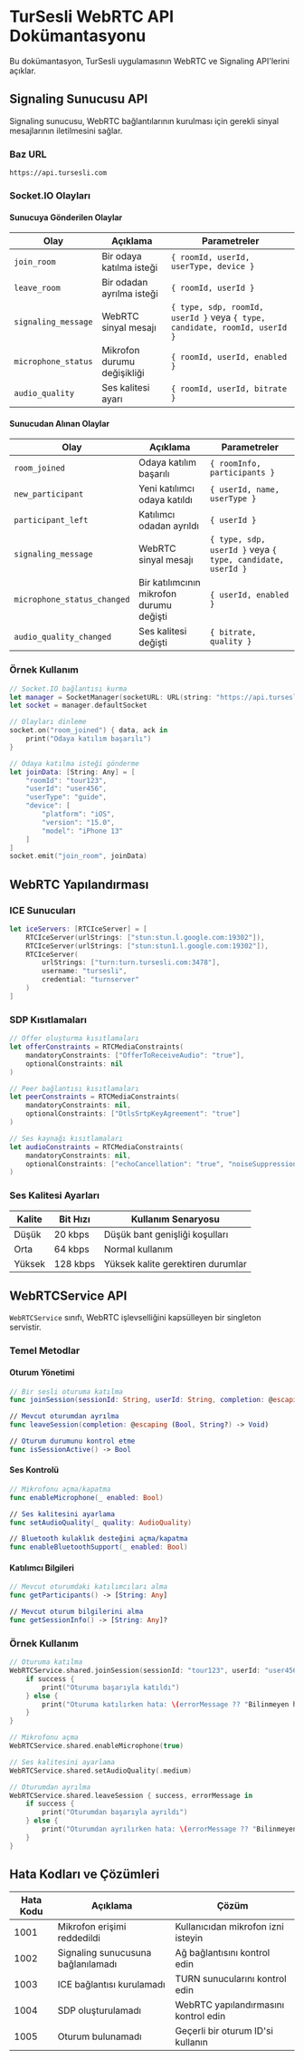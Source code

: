 # TurSesli WebRTC API Dokümantasyonu

Bu dokümantasyon, TurSesli uygulamasının WebRTC ve Signaling API'lerini açıklar.

## Signaling Sunucusu API

Signaling sunucusu, WebRTC bağlantılarının kurulması için gerekli sinyal mesajlarının iletilmesini sağlar.

### Baz URL

```
https://api.tursesli.com
```

### Socket.IO Olayları

#### Sunucuya Gönderilen Olaylar

| Olay | Açıklama | Parametreler |
|------|----------|--------------|
| `join_room` | Bir odaya katılma isteği | `{ roomId, userId, userType, device }` |
| `leave_room` | Bir odadan ayrılma isteği | `{ roomId, userId }` |
| `signaling_message` | WebRTC sinyal mesajı | `{ type, sdp, roomId, userId }` veya `{ type, candidate, roomId, userId }` |
| `microphone_status` | Mikrofon durumu değişikliği | `{ roomId, userId, enabled }` |
| `audio_quality` | Ses kalitesi ayarı | `{ roomId, userId, bitrate }` |

#### Sunucudan Alınan Olaylar

| Olay | Açıklama | Parametreler |
|------|----------|--------------|
| `room_joined` | Odaya katılım başarılı | `{ roomInfo, participants }` |
| `new_participant` | Yeni katılımcı odaya katıldı | `{ userId, name, userType }` |
| `participant_left` | Katılımcı odadan ayrıldı | `{ userId }` |
| `signaling_message` | WebRTC sinyal mesajı | `{ type, sdp, userId }` veya `{ type, candidate, userId }` |
| `microphone_status_changed` | Bir katılımcının mikrofon durumu değişti | `{ userId, enabled }` |
| `audio_quality_changed` | Ses kalitesi değişti | `{ bitrate, quality }` |

### Örnek Kullanım

```swift
// Socket.IO bağlantısı kurma
let manager = SocketManager(socketURL: URL(string: "https://api.tursesli.com")!, config: [.log(true), .compress])
let socket = manager.defaultSocket

// Olayları dinleme
socket.on("room_joined") { data, ack in
    print("Odaya katılım başarılı")
}

// Odaya katılma isteği gönderme
let joinData: [String: Any] = [
    "roomId": "tour123",
    "userId": "user456",
    "userType": "guide",
    "device": [
        "platform": "iOS",
        "version": "15.0",
        "model": "iPhone 13"
    ]
]
socket.emit("join_room", joinData)
```

## WebRTC Yapılandırması

### ICE Sunucuları

```swift
let iceServers: [RTCIceServer] = [
    RTCIceServer(urlStrings: ["stun:stun.l.google.com:19302"]),
    RTCIceServer(urlStrings: ["stun:stun1.l.google.com:19302"]),
    RTCIceServer(
        urlStrings: ["turn:turn.tursesli.com:3478"],
        username: "tursesli",
        credential: "turnserver"
    )
]
```

### SDP Kısıtlamaları

```swift
// Offer oluşturma kısıtlamaları
let offerConstraints = RTCMediaConstraints(
    mandatoryConstraints: ["OfferToReceiveAudio": "true"],
    optionalConstraints: nil
)

// Peer bağlantısı kısıtlamaları
let peerConstraints = RTCMediaConstraints(
    mandatoryConstraints: nil,
    optionalConstraints: ["DtlsSrtpKeyAgreement": "true"]
)

// Ses kaynağı kısıtlamaları
let audioConstraints = RTCMediaConstraints(
    mandatoryConstraints: nil,
    optionalConstraints: ["echoCancellation": "true", "noiseSuppression": "true"]
)
```

### Ses Kalitesi Ayarları

| Kalite | Bit Hızı | Kullanım Senaryosu |
|--------|----------|-------------------|
| Düşük | 20 kbps | Düşük bant genişliği koşulları |
| Orta | 64 kbps | Normal kullanım |
| Yüksek | 128 kbps | Yüksek kalite gerektiren durumlar |

## WebRTCService API

`WebRTCService` sınıfı, WebRTC işlevselliğini kapsülleyen bir singleton servistir.

### Temel Metodlar

#### Oturum Yönetimi

```swift
// Bir sesli oturuma katılma
func joinSession(sessionId: String, userId: String, completion: @escaping (Bool, String?) -> Void)

// Mevcut oturumdan ayrılma
func leaveSession(completion: @escaping (Bool, String?) -> Void)

// Oturum durumunu kontrol etme
func isSessionActive() -> Bool
```

#### Ses Kontrolü

```swift
// Mikrofonu açma/kapatma
func enableMicrophone(_ enabled: Bool)

// Ses kalitesini ayarlama
func setAudioQuality(_ quality: AudioQuality)

// Bluetooth kulaklık desteğini açma/kapatma
func enableBluetoothSupport(_ enabled: Bool)
```

#### Katılımcı Bilgileri

```swift
// Mevcut oturumdaki katılımcıları alma
func getParticipants() -> [String: Any]

// Mevcut oturum bilgilerini alma
func getSessionInfo() -> [String: Any]?
```

### Örnek Kullanım

```swift
// Oturuma katılma
WebRTCService.shared.joinSession(sessionId: "tour123", userId: "user456") { success, errorMessage in
    if success {
        print("Oturuma başarıyla katıldı")
    } else {
        print("Oturuma katılırken hata: \(errorMessage ?? "Bilinmeyen hata")")
    }
}

// Mikrofonu açma
WebRTCService.shared.enableMicrophone(true)

// Ses kalitesini ayarlama
WebRTCService.shared.setAudioQuality(.medium)

// Oturumdan ayrılma
WebRTCService.shared.leaveSession { success, errorMessage in
    if success {
        print("Oturumdan başarıyla ayrıldı")
    } else {
        print("Oturumdan ayrılırken hata: \(errorMessage ?? "Bilinmeyen hata")")
    }
}
```

## Hata Kodları ve Çözümleri

| Hata Kodu | Açıklama | Çözüm |
|-----------|----------|-------|
| 1001 | Mikrofon erişimi reddedildi | Kullanıcıdan mikrofon izni isteyin |
| 1002 | Signaling sunucusuna bağlanılamadı | Ağ bağlantısını kontrol edin |
| 1003 | ICE bağlantısı kurulamadı | TURN sunucularını kontrol edin |
| 1004 | SDP oluşturulamadı | WebRTC yapılandırmasını kontrol edin |
| 1005 | Oturum bulunamadı | Geçerli bir oturum ID'si kullanın | 